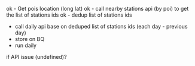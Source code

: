 ok - Get pois location (long lat)
ok - call nearby stations api (by poi) to get the list of stations ids
ok - dedup list of stations ids
- call daily api base on deduped list of stations ids (each day - previous day)
- store on BQ
- run daily

if API issue (undefined)?

